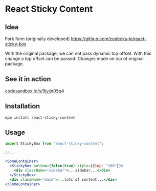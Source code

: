 # React Sticky Content

## Idea

Fork form (originally developed)
https://github.com/codecks-io/react-sticky-box

With the original package, we can not pass dynamic top offset. With this change a top offset can be passed. Changes made on top of original package.

## See it in action

[codesandbox.io/s/9jyjjn05q4](https://codesandbox.io/s/9jyjjn05q4)

## Installation

`npm install react-sticky-content`

## Usage

```jsx
import StickyBox from "react-sticky-content";

//...

<SomeContainer>
  <StickyBox bottom={false|true} style={{top: "100"}}>
    <div className="sidebar">...sidebar...</div>
  </StickyBox>
  <div className="main">...lots of content...</div>
</SomeContainer>
```
